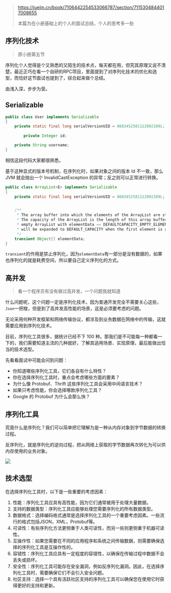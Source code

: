 > https://juejin.cn/book/7106442254533066787/section/7115304844017008655
>
> 本篇为在小册基础上的个人的面试总结，个人的思考多一些



## 序列化技术

> 原小册第五节

序列化个人觉得是个又熟悉的又陌生的技术点，每天都在用，但究其原理又说不清楚，最近正巧在看一个自研的RPC项目，里面提到了对序列化技术的优化和选型，而恰好这节面试也提到了，综合起来做个总结。

由浅入深，步步为营。

## Serializable

```java
public class User implements Serializable
{
  	private static final long serialVersionUID = 8683452581122892189L;
  
		private Integer id;

    private String username;
}
```

相信这段代码大家都很熟悉。

基于这种显式的版本号机制，在序列化时，如果对象之间的版本 Id 不一致，那么 JVM 就会抛出一个 InvalidCastException 的异常；反之则可以正常进行转换。

```java
public class ArrayList<E> implements Serializable
{
    private static final long serialVersionUID = 8683452581122892189L;


    /**
     * The array buffer into which the elements of the ArrayList are stored.
     * The capacity of the ArrayList is the length of this array buffer. Any
     * empty ArrayList with elementData == DEFAULTCAPACITY_EMPTY_ELEMENTDATA
     * will be expanded to DEFAULT_CAPACITY when the first element is added.
     */
    transient Object[] elementData;
}
```

`transient`的作用是禁止序列化，因为`elementData`有一部分是没有数据的，如果也序列化的就是耗费空间，所以要自己定义序列化的方式。

## 高并发

> 看一个程序员有没有做过高并发，一个问题我就知道

什么问题呢，这个问题一定是序列化技术，因为普通开发完全不需要关心这些，`Json`一把梭，但是到了高并发高性能的场景，这是必须要考虑的问题。

无论采用何种开发框架和网络传输协议，都涉及到业务数据在网络中的传输，这就需要应用到序列化技术。

目前，序列化工具很多，据统计已经不下 100 种。那我们是不可能每一种都看一下的，我们需要知道主流的几种就好，了解其适用场景、实现原理，最后能做出恰当的技术选型。

先看看面试中可能会问到问题：

- 你知道哪些序列化工具，它们各自有什么特性？
- 你在选择序列化工具时，重点会考虑哪些方面的要素？
- 为什么像 Protobuf、Thrift 这些序列化工具会采用中间语言技术？
- 如果只考虑性能，你会选择哪款序列化工具？
- Google 的 Protobuf 为什么会那么快？

## 序列化工具

究竟什么是序列化？我们可以简单把它理解为是一种从内存对象到字节数据的转换过程。

反序列化，就是序列化的逆向过程，把从网络上获取的字节数据再次转化为可以供内存使用的业务对象。

![](https://yitiaoit.oss-cn-beijing.aliyuncs.com/img/image-20230425155522914.png)

## 技术选型

在选择序列化工具时，以下是一些重要的考虑因素：
 1. 性能：序列化工具应具有高性能，因为它们通常被用于处理大量数据。
 2. 支持的数据类型：序列化工具应能够处理您需要序列化的所有数据类型。
 3. 数据格式：选择编码格式通常是选择序列化工具的一个重要考虑因素。一些流行的格式包括JSON，XML，Protobuf等。
 4. 可读性：有些序列化方法更侧重于人类可读性，而另一些则更侧重于机器可读性。
 5. 互操作性：如果您需要在不同的应用程序和系统之间传输数据，则需要确保选择的序列化工具是互操作性的。
 6. 容错性：序列化工具应具有一定程度的容错性，以确保在传输过程中数据不会丢失或损坏。
 7. 安全性：序列化工具可能存在安全漏洞，例如反序列化漏洞。因此，在选择序列化工具时，需要确保它们不会引入安全问题。
 8. 社区支持：选择一个具有活跃社区支持的序列化工具可以确保您在使用它时获得更好的支持和更新。